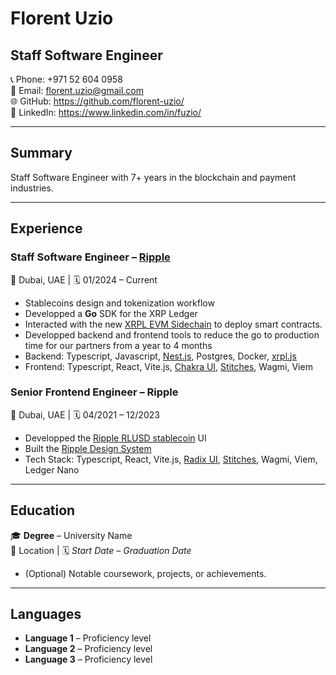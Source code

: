 # Florent Uzio

## Staff Software Engineer

📞 Phone: +971 52 604 0958  
📧 Email: florent.uzio@gmail.com  
🌐 GitHub: https://github.com/florent-uzio/  
🔗 LinkedIn: https://www.linkedin.com/in/fuzio/

---

## Summary

Staff Software Engineer with 7+ years in the blockchain and payment industries.

---

## Experience

### **Staff Software Engineer** – [Ripple](https://ripple.com)

📍 Dubai, UAE | 🗓 01/2024 – Current

- Stablecoins design and tokenization workflow
- Developped a **Go** SDK for the XRP Ledger
- Interacted with the new [XRPL EVM Sidechain](https://www.xrplevm.org/) to deploy smart contracts.
- Developped backend and frontend tools to reduce the go to production time for our partners from a year to 4 months
- Backend: Typescript, Javascript, [Nest.js](https://nestjs.com/), Postgres, Docker, [xrpl.js](https://github.com/XRPLF/xrpl.js)
- Frontend: Typescript, React, Vite.js, [Chakra UI](https://www.chakra-ui.com/), [Stitches](https://stitches.dev/), Wagmi, Viem

### **Senior Frontend Engineer** – Ripple

📍 Dubai, UAE | 🗓 04/2021 – 12/2023

- Developped the [Ripple RLUSD stablecoin](https://ripple.com/solutions/stablecoin/) UI
- Built the [Ripple Design System](https://ripple.github.io/ui-toolkit/?path=/docs/installing--docs)
- Tech Stack: Typescript, React, Vite.js, [Radix UI](https://www.radix-ui.com/), [Stitches](https://stitches.dev/), Wagmi, Viem, Ledger Nano

---

## Education

🎓 **Degree** – University Name  
📍 Location | 🗓 _Start Date – Graduation Date_

- (Optional) Notable coursework, projects, or achievements.

---

## Languages

- **Language 1** – Proficiency level
- **Language 2** – Proficiency level
- **Language 3** – Proficiency level
